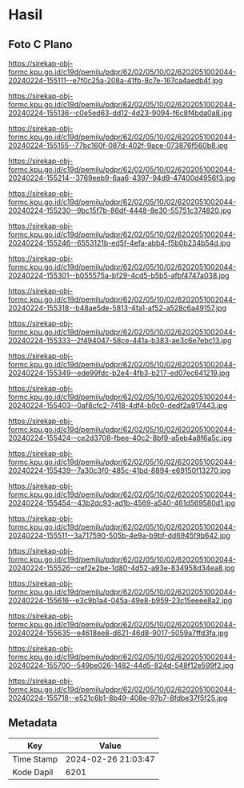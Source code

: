 # Hasil

## Foto C Plano

https://sirekap-obj-formc.kpu.go.id/c19d/pemilu/pdpr/62/02/05/10/02/6202051002044-20240224-155111--e7f0c25a-208a-41fb-8c7e-167ca4aedb4f.jpg

https://sirekap-obj-formc.kpu.go.id/c19d/pemilu/pdpr/62/02/05/10/02/6202051002044-20240224-155136--c0e5ed63-dd12-4d23-9094-f6c8f4bda0a8.jpg

https://sirekap-obj-formc.kpu.go.id/c19d/pemilu/pdpr/62/02/05/10/02/6202051002044-20240224-155155--77bc160f-087d-402f-9ace-073876f560b8.jpg

https://sirekap-obj-formc.kpu.go.id/c19d/pemilu/pdpr/62/02/05/10/02/6202051002044-20240224-155214--3769eeb9-6aa6-4397-94d9-47400d4956f3.jpg

https://sirekap-obj-formc.kpu.go.id/c19d/pemilu/pdpr/62/02/05/10/02/6202051002044-20240224-155230--9bc15f7b-86df-4448-8e30-55751c374820.jpg

https://sirekap-obj-formc.kpu.go.id/c19d/pemilu/pdpr/62/02/05/10/02/6202051002044-20240224-155246--6553121b-ed5f-4efa-abb4-f5b0b234b54d.jpg

https://sirekap-obj-formc.kpu.go.id/c19d/pemilu/pdpr/62/02/05/10/02/6202051002044-20240224-155301--b055575a-bf29-4cd5-b5b5-afbf4747a038.jpg

https://sirekap-obj-formc.kpu.go.id/c19d/pemilu/pdpr/62/02/05/10/02/6202051002044-20240224-155318--b48ae5de-5813-4fa1-af52-a528c6a49157.jpg

https://sirekap-obj-formc.kpu.go.id/c19d/pemilu/pdpr/62/02/05/10/02/6202051002044-20240224-155333--2f494047-58ce-441a-b383-ae3c6e7ebc13.jpg

https://sirekap-obj-formc.kpu.go.id/c19d/pemilu/pdpr/62/02/05/10/02/6202051002044-20240224-155349--ede99fdc-b2e4-4fb3-b217-ed07ec641219.jpg

https://sirekap-obj-formc.kpu.go.id/c19d/pemilu/pdpr/62/02/05/10/02/6202051002044-20240224-155403--0af8cfc2-7418-4df4-b0c0-dedf2a917443.jpg

https://sirekap-obj-formc.kpu.go.id/c19d/pemilu/pdpr/62/02/05/10/02/6202051002044-20240224-155424--ce2d3708-fbee-40c2-8bf9-a5eb4a8f6a5c.jpg

https://sirekap-obj-formc.kpu.go.id/c19d/pemilu/pdpr/62/02/05/10/02/6202051002044-20240224-155439--7a30c3f0-485c-41bd-8894-e69150f13270.jpg

https://sirekap-obj-formc.kpu.go.id/c19d/pemilu/pdpr/62/02/05/10/02/6202051002044-20240224-155454--43b2dc93-ad1b-4569-a540-461d569580d1.jpg

https://sirekap-obj-formc.kpu.go.id/c19d/pemilu/pdpr/62/02/05/10/02/6202051002044-20240224-155511--3a717590-505b-4e9a-b9bf-dd6945f9b642.jpg

https://sirekap-obj-formc.kpu.go.id/c19d/pemilu/pdpr/62/02/05/10/02/6202051002044-20240224-155526--cef2e2be-1d80-4d52-a93e-834958d34ea8.jpg

https://sirekap-obj-formc.kpu.go.id/c19d/pemilu/pdpr/62/02/05/10/02/6202051002044-20240224-155616--e3c9b1a4-045a-49e8-b959-23c15eeee8a2.jpg

https://sirekap-obj-formc.kpu.go.id/c19d/pemilu/pdpr/62/02/05/10/02/6202051002044-20240224-155635--e4618ee8-d621-46d8-9017-5059a7ffd3fa.jpg

https://sirekap-obj-formc.kpu.go.id/c19d/pemilu/pdpr/62/02/05/10/02/6202051002044-20240224-155700--549be026-1482-44d5-824d-548f12e599f2.jpg

https://sirekap-obj-formc.kpu.go.id/c19d/pemilu/pdpr/62/02/05/10/02/6202051002044-20240224-155718--e521c6b1-8b49-408e-97b7-8fdbe37f5f25.jpg


## Metadata

| Key        | Value               |
| ---------- | ------------------- |
| Time Stamp | 2024-02-26 21:03:47 |
| Kode Dapil | 6201                |



